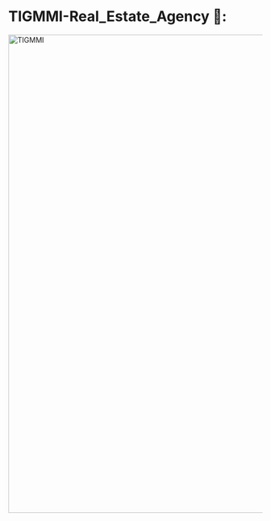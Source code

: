 # TIGMMI-Real_Estate_Agency 🏡:

<img width="946" alt="TIGMMI" src="https://github.com/moadhamousti/Flask_Task/assets/118165767/5f5da29a-6814-4990-8634-4f4173dc4e31">
